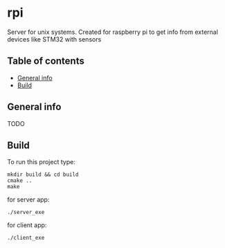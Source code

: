 # rpi
Server for unix systems. Created for raspberry pi to get info from external devices like STM32 with sensors

## Table of contents
+ [General info](#general-info)
+ [Build](#build)

## General info
TODO

## Build
To run this project type:

```
mkdir build && cd build
cmake ..
make
```

for server app:

```
./server_exe
```

for client app:

```
./client_exe
```
